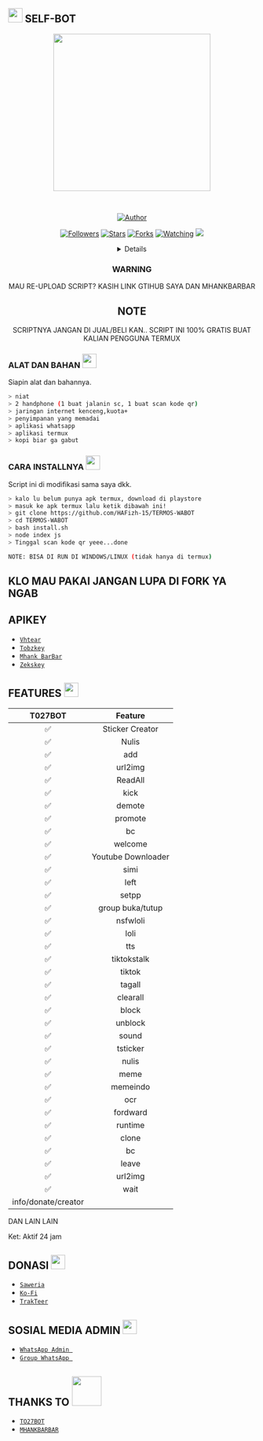 ## <img src="https://github.com/TheDudeThatCode/TheDudeThatCode/blob/master/Assets/Hi.gif" width="29px"> SELF-BOT
<p align="center">
<img src="https://s4.bukalapak.com/bukalapak-kontenz-production/content_attachments/59009/original/anime_game.jpg" width="320">
</p>
<br>


<p align="center">
<a href="https://github.com/HAFizh-15"><img title="Author" src="https://img.shields.io/badge/HAFIZH-FREE%20SELF%20BOT-green)"></a>
</p>
<p align="center">
</p>
<p align="center">
<a href="https://github.com/HAFizh-15?tab=followers"><img title="Followers" src="https://img.shields.io/github/followers/HAFizh-15?color=green&label=Follow&style=social"></a>
<a href="https://github.com/HAFizh-15/TERMOS-WABOT/stargazers/"><img title="Stars" src="https://img.shields.io/github/followers/HAFizh-15?color=green&label=STARS&style=social"></a>
<a href="https://github.com/HAFizh-15/TERMOS-WABOT/network/members"><img title="Forks" src="https://img.shields.io/github/followers/HAFizh-15?color=green&label=FORKS&style=social"></a>
<a href="https://github.com/HAFizh-15/TERMOS-WABOT/watchers"><img title="Watching" src="https://img.shields.io/github/followers/HAFizh-15?color=green&label=WACHING&style=sociale"></a>
<a href="https://hits.seeyoufarm.com"><img src="https://hits.seeyoufarm.com/api/count/incr/badge.svg?url=https%3A%2F%2Fgithub.com%2FHAFizh-15%2FTERMOS-WABOT&count_bg=%2332DE10&title_bg=%23555050&icon=opencollective.svg&icon_color=%23FF0000&title=hits&edge_flat=false"/></a>
</p>
<div align="center">
<details>
 
</details>

### WARNING
MAU RE-UPLOAD SCRIPT? KASIH LINK GTIHUB SAYA DAN MHANKBARBAR

## NOTE
SCRIPTNYA JANGAN DI JUAL/BELI KAN.. SCRIPT INI 100% GRATIS BUAT KALIAN PENGGUNA TERMUX
</div>

### ALAT DAN BAHAN <img src="https://github.com/TheDudeThatCode/TheDudeThatCode/blob/master/Assets/Mario_Hello_Big.gif" width="29px">
Siapin alat dan bahannya.
```bash
> niat
> 2 handphone (1 buat jalanin sc, 1 buat scan kode qr)
> jaringan internet kenceng,kuota+
> penyimpanan yang memadai
> aplikasi whatsapp
> aplikasi termux
> kopi biar ga gabut
```

### CARA INSTALLNYA  <img src="https://github.com/TheDudeThatCode/TheDudeThatCode/blob/master/Assets/hmm.gif" width="29px">
Script ini di modifikasi sama saya dkk.
```bash
> kalo lu belum punya apk termux, download di playstore
> masuk ke apk termux lalu ketik dibawah ini!
> git clone https://github.com/HAFizh-15/TERMOS-WABOT
> cd TERMOS-WABOT
> bash install.sh
> node index js
> Tinggal scan kode qr yeee...done

NOTE: BISA DI RUN DI WINDOWS/LINUX (tidak hanya di termux)
```

## KLO MAU PAKAI JANGAN LUPA DI FORK YA NGAB

##  APIKEY
* [`Vhtear`](https://vhtear.com)
* [`Tobzkey`](https://tobz-api.herokuapp.com/api)
* [`Mhank BarBar`](https://mhankbarbars.herokuapp.com/)
* [`Zekskey`](https://api.zeks.xyz)

## FEATURES  <img src="https://github.com/TheDudeThatCode/TheDudeThatCode/blob/master/Assets/Earth.gif" width="29px">

| T027BOT      |                   Feature        |
| :-----------: | :------------------------------: |
|       ✅       | Sticker Creator                  |
|       ✅       | Nulis                            |
|       ✅       | add                          |
|       ✅       | url2img                           |
|       ✅       | ReadAll                         |
|       ✅       | kick                     |
|       ✅       | demote                     |
|       ✅       | promote                       |
|       ✅       | bc           |
|       ✅       | welcome                           |
|       ✅       | Youtube Downloader               |
|       ✅       | simi                           |
|       ✅       | left                    |
|       ✅       | setpp                    |
|       ✅       | group buka/tutup                   |
|       ✅       | nsfwloli                 |
|       ✅       | loli              |
|       ✅       | tts                            |
|       ✅       | tiktokstalk          |
|       ✅       | tiktok             |
|       ✅       | tagall               |
|       ✅       | clearall             |
|       ✅       | block        |
|       ✅       | unblock                        |
|       ✅       | sound                              |
|       ✅       | tsticker                    |
|       ✅       | nulis                             |
|       ✅       | meme                           |
|       ✅       | memeindo                     |
|       ✅       | ocr                      |
|       ✅       | fordward                      |
|       ✅       | runtime                      |
|       ✅       | clone                            |
|       ✅       | bc                          |
|       ✅       | leave                             |
|       ✅       | url2img                           |
|       ✅       | wait                          |
|            info/donate/creator                  |

DAN LAIN LAIN

Ket: Aktif 24 jam

## DONASI <img src="https://github.com/TheDudeThatCode/TheDudeThatCode/blob/master/Assets/coin.gif" width="29px">
* [`Saweria`](https://saweria.co/HAFizhscript)
* [`Ko-Fi`](https://ko-fi.com/shirayukibot)
* [`TrakTeer`](https://trakteer.id/shirayuki)


## SOSIAL MEDIA ADMIN <img src="https://github.com/TheDudeThatCode/TheDudeThatCode/blob/master/Assets/powerup.gif" width="29px">

* [`WhatsApp Admin `](https://wa.me/+6285959375675)
* [`Group WhatsApp `](https://chat.whatsapp.com/GejprPqHNQW3cBDuKtb7UX)
## THANKS TO <img src="https://github.com/TheDudeThatCode/TheDudeThatCode/blob/master/Assets/Handshake.gif" width="60px">

* [`TO27BOT`](https://github.com/MhankBarBar/termux-wabot)
* [`MHANKBARBAR`](https://github.com/XTT0G4N5/T027BOT)


